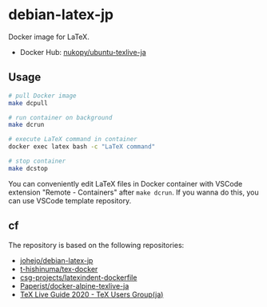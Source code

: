 # debian-latex-jp

Docker image for LaTeX.

- Docker Hub: [nukopy/ubuntu-texlive-ja](https://hub.docker.com/repository/docker/nukopy/ubuntu-texlive-ja)

## Usage

```sh
# pull Docker image
make dcpull

# run container on background
make dcrun

# execute LaTeX command in container
docker exec latex bash -c "LaTeX command"

# stop container
make dcstop
```

You can conveniently edit LaTeX files in Docker container with VSCode extension "Remote - Containers" after `make dcrun`. If you wanna do this, you can use VSCode template repository.

## cf

The repository is based on the following repositories:

- [johejo/debian-latex-jp](https://github.com/johejo/debian-latex-jp)
- [t-hishinuma/tex-docker](https://github.com/t-hishinuma/tex-docker)
- [csg-projects/latexindent-dockerfile](https://github.com/csg-projects/latexindent-dockerfile)
- [Paperist/docker-alpine-texlive-ja](https://github.com/Paperist/docker-alpine-texlive-ja)
- [TeX Live Guide 2020 - TeX Users Group(ja)](https://tug.org/texlive/doc/texlive-ja/texlive-ja.pdf)
